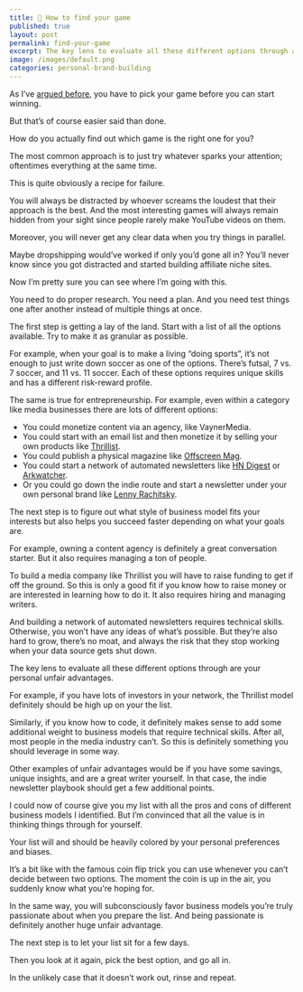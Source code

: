 ```yaml
---
title: 🧠 How to find your game
published: true
layout: post
permalink: find-your-game
excerpt: The key lens to evaluate all these different options through are your personal unfair advantages. 
image: /images/default.png
categories: personal-brand-building
---
```



As I’ve [argued before](/pick), you have to pick your game before you can start winning.

But that’s of course easier said than done. 

How do you actually find out which game is the right one for you?

The most common approach is to just try whatever sparks your attention; oftentimes everything at the same time.

This is quite obviously a recipe for failure.

You will always be distracted by whoever screams the loudest that their approach is the best. And the most interesting games will always remain hidden from your sight since people rarely make YouTube videos on them.

Moreover, you will never get any clear data when you try things in parallel. 

Maybe dropshipping would’ve worked if only you’d gone all in? You’ll never know since you got distracted and started building affiliate niche sites. 

Now I’m pretty sure you can see where I’m going with this. 

You need to do proper research. You need a plan. And you need test things one after another instead of multiple things at once. 

The first step is getting a lay of the land. Start with a list of all the options available. Try to make it as granular as possible. 

For example, when your goal is to make a living “doing sports”, it’s not enough to just write down soccer as one of the options. There’s futsal, 7 vs. 7 soccer,  and 11 vs. 11 soccer. Each of these options requires unique skills and has a different risk-reward profile.

The same is true for entrepreneurship. For example, even within a category like media businesses there are lots of different options:

- You could monetize content via an agency, like VaynerMedia.
- You could start with an email list and then monetize it by selling your own products like [Thrillist](https://www.thrillist.com).
- You could publish a physical magazine like [Offscreen Mag](https://www.offscreenmag.com/issues).
- You could start a network of automated newsletters like [HN Digest](http://hndigest.com) or [Arkwatcher](https://arkwatcher.com).
- Or you could go down the indie route and start a newsletter under your own personal brand like [Lenny Rachitsky](https://www.lennysnewsletter.com/).

The next step is to figure out what style of business model fits your interests but also helps you succeed faster depending on what your goals are. 

For example, owning a content agency is definitely a great conversation starter. But it also requires managing a ton of people.

To build a media company like Thrillist you will have to raise funding to get if off the ground. So this is only a good fit if you know how to raise money or are interested in learning how to do it. It also requires hiring and managing writers. 

And building a network of automated newsletters requires technical skills. Otherwise, you won’t have any ideas of what’s possible. But they’re also hard to grow, there’s no moat, and always the risk that they stop working when your data source gets shut down.

The key lens to evaluate all these different options through are your personal unfair advantages. 

For example, if you have lots of investors in your network, the Thrillist model definitely should be high up on your the list. 

Similarly, if you know how to code, it definitely makes sense to add some additional weight to business models that require technical skills. After all, most people in the media industry can’t. So this is definitely something you should leverage in some way.

Other examples of unfair advantages would be if you have some savings, unique insights, and are a great writer yourself. In that case, the indie newsletter playbook should get a few additional points. 

I could now of course give you my list with all the pros and cons of different business models I identified. But I’m convinced that all the value is in thinking things through for yourself. 

Your list will and should be heavily colored by your personal preferences and biases. 

It’s a bit like with the famous coin flip trick you can use whenever you can’t decide between two options. The moment the coin is up in the air, you suddenly know what you're hoping for. 

In the same way, you will subconsciously favor business models you’re truly passionate about when you prepare the list. And being passionate is definitely another huge unfair advantage. 

The next step is to let your list sit for a few days. 

Then you look at it again, pick the best option, and go all in. 

In the unlikely case that it doesn’t work out, rinse and repeat. 